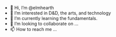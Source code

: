 - 👋 Hi, I’m @elmhearth
- 👀 I’m interested in D&D, the arts, and technology
- 🌱 I’m currently learning the fundamentals.
- 💞️ I’m looking to collaborate on ...
- 📫 How to reach me ...

<!---
elmhearth/elmhearth is a ✨ special ✨ repository because its `README.md` (this file) appears on your GitHub profile.
You can click the Preview link to take a look at your changes.
--->
